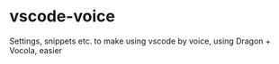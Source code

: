 # vscode-voice
Settings, snippets etc. to make using vscode by voice, using Dragon + Vocola, easier
